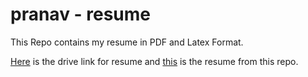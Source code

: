# pranav - resume

This Repo contains my resume in PDF and Latex Format.

[Here](https://drive.google.com/file/d/1KxWgIuSm38W6iBIlfXGjHxFqLedKy12Y/) is the drive link for resume and
[this](resume.pdf) is the resume from this repo.

<!-- [this](https://shorturl.at/suDIW) is the resume from sortURL repo. -->
